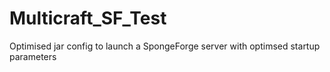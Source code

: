 # Multicraft_SF_Test
Optimised jar config to launch a SpongeForge server with optimsed startup parameters

